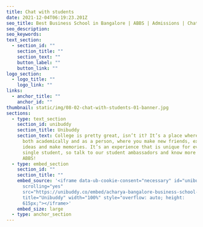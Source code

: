 ```yaml
---
title: Chat with students
date: 2021-12-04T06:19:23.201Z
seo_title: Best Business School in Bangalore | ABBS | Admissions | Chat with students
seo_description: 
seo_keywords: 
text_section:
  - section_id: ""
    section_title: ""
    section_text: ""
    button_label: ""
    button_link: ""
logo_section:
  - logo_title: ""
    logo_link: ""
links:
  - anchor_title: ""
    anchor_id: ""
thumbnail: static/img/08-02-chat-with-students-01-banner.jpg
sections:
  - type: text_section
    section_id: unibuddy
    section_title: Unibuddy
    section_text: College is pretty great, isn’t it? It’s a place where you grow
      both academically and as a person, where you make new friends, explore new
      ideas and make memories. It’s an experience that is unique for every
      single student, so talk to our student ambassadors and know more about
      ABBS!
  - type: embed_section
    section_id: ""
    section_title: ""
    embed_source: '<iframe data-ub-cookie-consent="necessary" id="unibuddy-iframe"
      scrolling="yes"
      src="https://unibuddy.co/embed/acharya-bangalore-business-school-abbs/colour/313032?ub_source=Embedded%20University%20Widget&amp;ub_medium=product&amp;ub_campaign=&amp;ub_content=&amp;ub_cookie_consent=necessary"
      title="Unibuddy" width="100%" style="overflow: auto; height:
      615px;"></iframe>'
    embed_size: large
  - type: anchor_section
---
```

